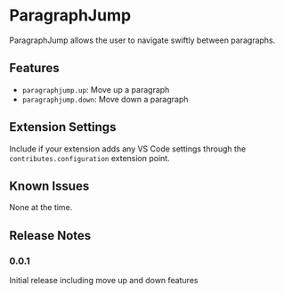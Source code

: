 # ParagraphJump

ParagraphJump allows the user to navigate swiftly between paragraphs.

## Features

* `paragraphjump.up`: Move up a paragraph
* `paragraphjump.down`: Move down a paragraph

## Extension Settings

Include if your extension adds any VS Code settings through the `contributes.configuration` extension point.

## Known Issues

None at the time.

## Release Notes

### 0.0.1

Initial release including move up and down features
